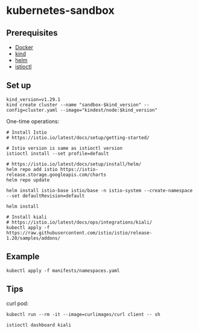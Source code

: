 # kubernetes-sandbox

## Prerequisites

* [Docker](https://www.docker.com/)
* [kind](https://kind.sigs.k8s.io/)
* [helm](https://helm.sh/)
* [istioctl](https://istio.io/latest/docs/ops/diagnostic-tools/istioctl/)

## Set up

```
kind_version=v1.29.1
kind create cluster --name "sandbox-$kind_version" --config=cluster.yaml --image="kindest/node:$kind_version"
```

One-time operations:

```
# Install Istio
# https://istio.io/latest/docs/setup/getting-started/

# Istio version is same as istioctl version
istioctl install --set profile=default

# https://istio.io/latest/docs/setup/install/helm/
helm repo add istio https://istio-release.storage.googleapis.com/charts
helm repo update

helm install istio-base istio/base -n istio-system --create-namespace --set defaultRevision=default

helm install

# Install kiali
# https://istio.io/latest/docs/ops/integrations/kiali/
kubectl apply -f https://raw.githubusercontent.com/istio/istio/release-1.20/samples/addons/
```

## Example

```
kubectl apply -f manifests/namespaces.yaml
```

## Tips

curl pod:

```
kubectl run --rm -it --image=curlimages/curl client -- sh
```

```
istioctl dashboard kiali
```
